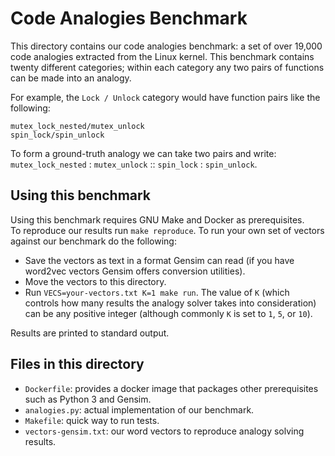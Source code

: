 # Code Analogies Benchmark

This directory contains our code analogies benchmark: a set of over 19,000 code analogies 
extracted from the Linux kernel. This benchmark contains twenty different categories; 
within each category any two pairs of functions can be made into an analogy. 

For example, the `Lock / Unlock` category would have function pairs like the following:

```
mutex_lock_nested/mutex_unlock
spin_lock/spin_unlock
```

To form a ground-truth analogy we can take two pairs and write:
`mutex_lock_nested` : `mutex_unlock` :: `spin_lock` : `spin_unlock`. 

## Using this benchmark

Using this benchmark requires GNU Make and Docker as prerequisites.  
To reproduce our results run `make reproduce`. To run your own set of vectors against our benchmark do the following:

 - Save the vectors as text in a format Gensim can read (if you have word2vec vectors Gensim offers conversion utilities).
 - Move the vectors to this directory.
 - Run `VECS=your-vectors.txt K=1 make run`. The value of `K` (which controls how many results the analogy solver takes into consideration) can be any positive integer (although commonly `K` is set to `1`, `5`, or `10`).

Results are printed to standard output. 

## Files in this directory

 - `Dockerfile`: provides a docker image that packages other prerequisites such as Python 3 and Gensim.
 - `analogies.py`: actual implementation of our benchmark.
 - `Makefile`: quick way to run tests.
 - `vectors-gensim.txt`: our word vectors to reproduce analogy solving results.


